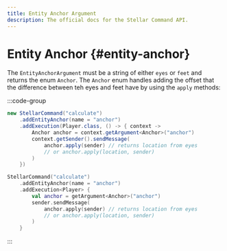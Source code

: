 ```yaml
---
title: Entity Anchor Argument
description: The official docs for the Stellar Command API.
---
```


# Entity Anchor {#entity-anchor}

The `EntityAnchorArgument` must be a string of either `eyes` or `feet` and returns the enum `Anchor`. The `Anchor` enum handles adding the offset that the difference between teh eyes and feet have by using the `apply` methods:

:::code-group
```Java
new StellarCommand("calculate")
    .addEntityAnchor(name = "anchor")
    .addExecution(Player.class, () -> { context ->
        Anchor anchor = context.getArgument<Anchor>("anchor")    
        context.getSender().sendMessage(
            anchor.apply(sender) // returns location from eyes
            // or anchor.apply(location, sender)
        )
    })
```
```Kotlin
StellarCommand("calculate")
    .addEntityAnchor(name = "anchor")
    .addExecution<Player> {
        val anchor = getArgument<Anchor>("anchor")    
        sender.sendMessage(
            anchor.apply(sender) // returns location from eyes
            // or anchor.apply(location, sender)
        )
    }
```
:::
